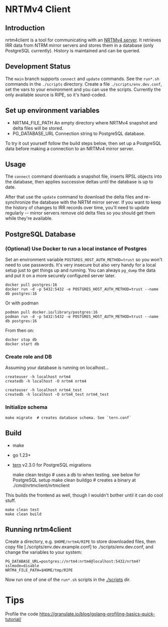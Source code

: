 # NRTMv4 Client

## Introduction

nrtm4client is a tool for communicating with an [NRTMv4 server](https://github.com/mxsasha/nrtmv4).
It retrieves IRR data from NTRM mirror servers and stores them in a database (only PostgreSQL
currently). History is maintained and can be queried.

## Development Status

The `main` branch supports `connect` and `update` commands. See the `run*.sh` commands in
the `./scripts` directory. Create a file `./scripts/env.dev.conf`, set the vars to your
environment and you can use the scripts. Currently the only available source is RIPE, so
it's hard-coded.

## Set up environment variables

- NRTM4_FILE_PATH An empty directory where NRTMv4 snapshot and delta files will be stored.
- PG_DATABASE_URL Connection string to PostgreSQL database.

To try it out yourself follow the build steps below, then set up a PostgreSQL data before
making a connection to an NRTMv4 mirror server.

## Usage

The `connect` command downloads a snapshot file, inserts RPSL objects into the database, then
applies successive deltas until the database is up to date.

After that use the `update` command to download the
delta files and re-synchronize the database with the NRTM mirror server. If you want to
keep the history of changes to IRR records over time, you'll need to update regularly -- mirror
servers remove old delta files so you should get them while they're available.

## PostgreSQL Database

### (Optional) Use Docker to run a local instance of Postgres

Set an environment variable `POSTGRES_HOST_AUTH_METHOD=trust` so you won't need to use passwords.
It's very insecure but also very handy for a local setup just to get things up and running. You
can always `pg_dump` the data and put it on a more securely configured server later.

    docker pull postgres:16
    docker run -d -p 5432:5432 -e POSTGRES_HOST_AUTH_METHOD=trust --name db postgres:16

Or with podman

    podman pull docker.io/library/postgres:16
    podman run -d -p 5432:5432 -e POSTGRES_HOST_AUTH_METHOD=trust --name db postgres:16

From then on:

    docker stop db
    docker start db

### Create role and DB

Assuming your database is running on localhost...

    createuser -h localhost nrtm4
    createdb -h localhost -O nrtm4 nrtm4

    createuser -h localhost nrtm4_test
    createdb -h localhost -O nrtm4_test nrtm4_test

### Initialize schema

    make migrate  # creates database schema. See `tern.conf`

## Build

- make
- go 1.23+
- [tern](https://github.com/JackC/tern) v2.3.0 for PostgreSQL migrations

  make clean testgo # uses a db to when testing. see below for PostgreSQL setup
  make clean buildgo # creates a binary at ./cmd/nrtmclient/nrtmclient

This builds the frontend as well, though I wouldn't bother until it can do cool stuff.

    make clean test
    make clean build

## Running nrtm4client

Create a directory, e.g. `$HOME/nrtm4/RIPE` to store downloaded files,
then copy file [./scripts/env.dev.example.conf] to ./scripts/env.dev.conf, and change the variables
to your system:

    PG_DATABASE_URL=postgres://nrtm4:nrtm4@localhost:5432/nrtm4?sslmode=disable
    NRTM4_FILE_PATH=$HOME/tmp/RIPE

Now run one of one of the `run*.sh` scripts in the [./scripts](./scripts) dir.

# Tips

Profile the code
https://granulate.io/blog/golang-profiling-basics-quick-tutorial/

